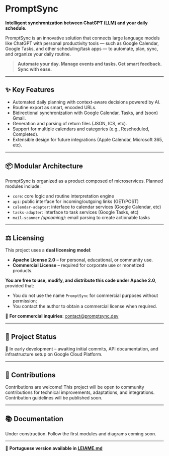 # PromptSync

**Intelligent synchronization between ChatGPT (LLM) and your daily schedule.**

PromptSync is an innovative solution that connects large language models like ChatGPT with personal productivity tools — such as Google Calendar, Google Tasks, and other scheduling/task apps — to automate, plan, sync, and organize your daily routine.

> **Automate your day. Manage events and tasks. Get smart feedback. Sync with ease.**

---

## ✨ Key Features

- Automated daily planning with context-aware decisions powered by AI.
- Routine export as smart, encoded URLs.
- Bidirectional synchronization with Google Calendar, Tasks, and (soon) Gmail.
- Generation and parsing of return files (JSON, ICS, etc).
- Support for multiple calendars and categories (e.g., Rescheduled, Completed).
- Extensible design for future integrations (Apple Calendar, Microsoft 365, etc).

---

## 📦 Modular Architecture

PromptSync is organized as a product composed of microservices. Planned modules include:

- `core`: core logic and routine interpretation engine
- `api`: public interface for incoming/outgoing links (GET/POST)
- `calendar-adapter`: interface to calendar services (Google Calendar, etc)
- `tasks-adapter`: interface to task services (Google Tasks, etc)
- `mail-scanner` *(upcoming)*: email parsing to create actionable tasks

---

## ⚖️ Licensing

This project uses a **dual licensing model**:

- **Apache License 2.0** – for personal, educational, or community use.
- **Commercial License** – required for corporate use or monetized products.

**You are free to use, modify, and distribute this code under Apache 2.0**, provided that:
- You do not use the name `PromptSync` for commercial purposes without permission;
- You contact the author to obtain a commercial license when required.

📩 **For commercial inquiries**: [contact@promptsync.dev](mailto:contact@promptsync.dev)

---

## 🚧 Project Status

🚀 In early development – awaiting initial commits, API documentation, and infrastructure setup on Google Cloud Platform.

---

## 📌 Contributions

Contributions are welcome! This project will be open to community contributions for technical improvements, adaptations, and integrations. Contribution guidelines will be published soon.

---

## 📚 Documentation

Under construction. Follow the first modules and diagrams coming soon.

---

📖 **Portuguese version available in [LEIAME.md](./LEIAME.md)**
